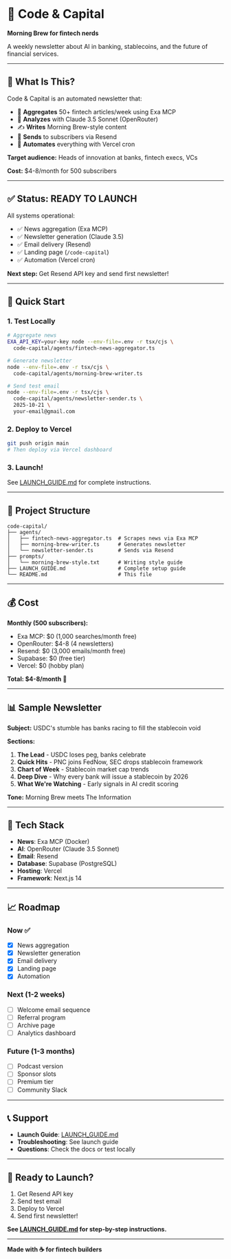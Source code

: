 # 💼 Code & Capital

**Morning Brew for fintech nerds**

A weekly newsletter about AI in banking, stablecoins, and the future of financial services.

---

## 🎯 What Is This?

Code & Capital is an automated newsletter that:
- 📰 **Aggregates** 50+ fintech articles/week using Exa MCP
- 🤖 **Analyzes** with Claude 3.5 Sonnet (OpenRouter)
- ✍️ **Writes** Morning Brew-style content
- 📧 **Sends** to subscribers via Resend
- 🚀 **Automates** everything with Vercel cron

**Target audience:** Heads of innovation at banks, fintech execs, VCs

**Cost:** $4-8/month for 500 subscribers

---

## ✅ Status: READY TO LAUNCH

All systems operational:
- ✅ News aggregation (Exa MCP)
- ✅ Newsletter generation (Claude 3.5)
- ✅ Email delivery (Resend)
- ✅ Landing page (`/code-capital`)
- ✅ Automation (Vercel cron)

**Next step:** Get Resend API key and send first newsletter!

---

## 🚀 Quick Start

### 1. Test Locally
```bash
# Aggregate news
EXA_API_KEY=your-key node --env-file=.env -r tsx/cjs \
  code-capital/agents/fintech-news-aggregator.ts

# Generate newsletter
node --env-file=.env -r tsx/cjs \
  code-capital/agents/morning-brew-writer.ts

# Send test email
node --env-file=.env -r tsx/cjs \
  code-capital/agents/newsletter-sender.ts \
  2025-10-21 \
  your-email@gmail.com
```

### 2. Deploy to Vercel
```bash
git push origin main
# Then deploy via Vercel dashboard
```

### 3. Launch!
See [LAUNCH_GUIDE.md](./LAUNCH_GUIDE.md) for complete instructions.

---

## 📁 Project Structure

```
code-capital/
├── agents/
│   ├── fintech-news-aggregator.ts  # Scrapes news via Exa MCP
│   ├── morning-brew-writer.ts      # Generates newsletter
│   └── newsletter-sender.ts        # Sends via Resend
├── prompts/
│   └── morning-brew-style.txt      # Writing style guide
├── LAUNCH_GUIDE.md                 # Complete setup guide
└── README.md                       # This file
```

---

## 💰 Cost

**Monthly (500 subscribers):**
- Exa MCP: $0 (1,000 searches/month free)
- OpenRouter: $4-8 (4 newsletters)
- Resend: $0 (3,000 emails/month free)
- Supabase: $0 (free tier)
- Vercel: $0 (hobby plan)

**Total: $4-8/month** 🎉

---

## 📊 Sample Newsletter

**Subject:** USDC's stumble has banks racing to fill the stablecoin void

**Sections:**
1. **The Lead** - USDC loses peg, banks celebrate
2. **Quick Hits** - PNC joins FedNow, SEC drops stablecoin framework
3. **Chart of Week** - Stablecoin market cap trends
4. **Deep Dive** - Why every bank will issue a stablecoin by 2026
5. **What We're Watching** - Early signals in AI credit scoring

**Tone:** Morning Brew meets The Information

---

## 🔧 Tech Stack

- **News**: Exa MCP (Docker)
- **AI**: OpenRouter (Claude 3.5 Sonnet)
- **Email**: Resend
- **Database**: Supabase (PostgreSQL)
- **Hosting**: Vercel
- **Framework**: Next.js 14

---

## 📈 Roadmap

### Now ✅
- [x] News aggregation
- [x] Newsletter generation
- [x] Email delivery
- [x] Landing page
- [x] Automation

### Next (1-2 weeks)
- [ ] Welcome email sequence
- [ ] Referral program
- [ ] Archive page
- [ ] Analytics dashboard

### Future (1-3 months)
- [ ] Podcast version
- [ ] Sponsor slots
- [ ] Premium tier
- [ ] Community Slack

---

## 📞 Support

- **Launch Guide**: [LAUNCH_GUIDE.md](./LAUNCH_GUIDE.md)
- **Troubleshooting**: See launch guide
- **Questions**: Check the docs or test locally

---

## 🎉 Ready to Launch?

1. Get Resend API key
2. Send test email
3. Deploy to Vercel
4. Send first newsletter!

**See [LAUNCH_GUIDE.md](./LAUNCH_GUIDE.md) for step-by-step instructions.**

---

**Made with ☕ for fintech builders**
